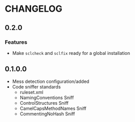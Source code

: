CHANGELOG
=========

0.2.0
-----

### Features

- Make `sclcheck` and `sclfix` ready for a global installation


0.1.0.0
-------

- Mess detection configuration/added
- Code sniffer standards
    - ruleset.xml
    - NamingConventions Sniff
    - ControlStructures Sniff
    - CamelCapsMethodNames Sniff
    - CommentingNoHash Sniff
